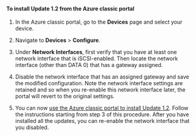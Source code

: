 <!--author=SharS last changed: 12/1/2015-->

#### To install Update 1.2 from the Azure classic portal

1. In the Azure classic portal, go to the **Devices** page and select your device.
 
2. Navigate to **Devices** > **Configure**. 

3. Under **Network Interfaces**, first verify that you have at least one network interface that is iSCSI-enabled. Then locate the network interface (other than DATA 0) that has a gateway assigned. 

4. Disable the network interface that has an assigned gateway and save the modified configuration. Note the network interface settings are retained and so when you re-enable this network interface later, the portal will revert to the original settings.

7. You can now [use the Azure classic portal to install Update 1.2](#install-update-12-via-the-azure-portal). Follow the instructions starting from step 3 of this procedure. After you have installed all the updates, you can re-enable the network interface that you disabled. 






